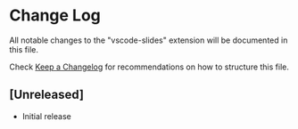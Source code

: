 # Change Log

All notable changes to the "vscode-slides" extension will be documented in this file.

Check [Keep a Changelog](http://keepachangelog.com/) for recommendations on how to structure this file.

## [Unreleased]

- Initial release